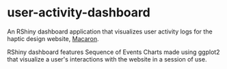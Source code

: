 # user-activity-dashboard
An RShiny dashboard application that visualizes user activity logs for the haptic design website, [Macaron](http://hapticdesign.github.io/macaron/).

RShiny dashboard features Sequence of Events Charts made using ggplot2 that visualize a user's interactions
with the website in a session of use.
